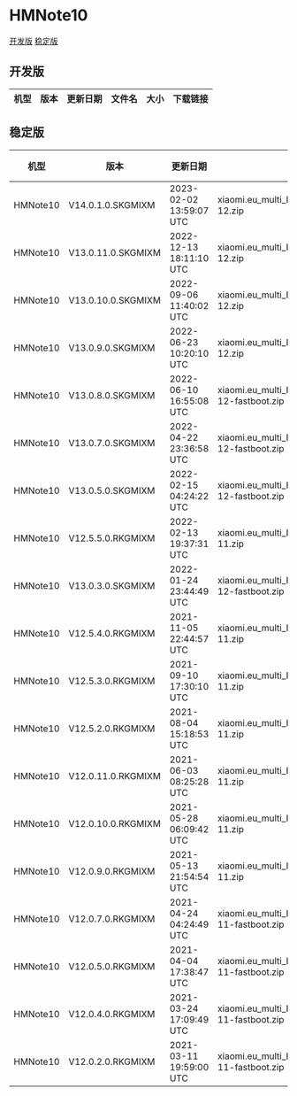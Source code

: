 # HMNote10
[开发版](#开发版)  [稳定版](#稳定版)
## 开发版
| 机型 | 版本 | 更新日期 | 文件名 | 大小 | 下载链接 |
| ---- | ---- | ---- | ---- | ---- | ---- |
## 稳定版
| 机型 | 版本 | 更新日期 | 文件名 | 大小 | 下载链接 |
| ---- | ---- | ---- | ---- | ---- | ---- |
| HMNote10 | V14.0.1.0.SKGMIXM | 2023-02-02 13:59:07 UTC | xiaomi.eu_multi_HMNote10_V14.0.1.0.SKGMIXM_v14-12.zip | 3.7 GB | [SourceForge](https://sourceforge.net/projects/xiaomi-eu-multilang-miui-roms/files/xiaomi.eu/MIUI-STABLE-RELEASES/MIUIv14/xiaomi.eu_multi_HMNote10_V14.0.1.0.SKGMIXM_v14-12.zip/download) |
| HMNote10 | V13.0.11.0.SKGMIXM | 2022-12-13 18:11:10 UTC | xiaomi.eu_multi_HMNote10_V13.0.11.0.SKGMIXM_v13-12.zip | 3.4 GB | [SourceForge](https://sourceforge.net/projects/xiaomi-eu-multilang-miui-roms/files/xiaomi.eu/MIUI-STABLE-RELEASES/MIUIv13/xiaomi.eu_multi_HMNote10_V13.0.11.0.SKGMIXM_v13-12.zip/download) |
| HMNote10 | V13.0.10.0.SKGMIXM | 2022-09-06 11:40:02 UTC | xiaomi.eu_multi_HMNote10_V13.0.10.0.SKGMIXM_v13-12.zip | 3.2 GB | [SourceForge](https://sourceforge.net/projects/xiaomi-eu-multilang-miui-roms/files/xiaomi.eu/MIUI-STABLE-RELEASES/MIUIv13/xiaomi.eu_multi_HMNote10_V13.0.10.0.SKGMIXM_v13-12.zip/download) |
| HMNote10 | V13.0.9.0.SKGMIXM | 2022-06-23 10:20:10 UTC | xiaomi.eu_multi_HMNote10_V13.0.9.0.SKGMIXM_v13-12.zip | 3.2 GB | [SourceForge](https://sourceforge.net/projects/xiaomi-eu-multilang-miui-roms/files/xiaomi.eu/MIUI-STABLE-RELEASES/MIUIv13/xiaomi.eu_multi_HMNote10_V13.0.9.0.SKGMIXM_v13-12.zip/download) |
| HMNote10 | V13.0.8.0.SKGMIXM | 2022-06-10 16:55:08 UTC | xiaomi.eu_multi_HMNote10_V13.0.8.0.SKGMIXM_v13-12-fastboot.zip | 3.5 GB | [SourceForge](https://sourceforge.net/projects/xiaomi-eu-multilang-miui-roms/files/xiaomi.eu/MIUI-STABLE-RELEASES/MIUIv13/xiaomi.eu_multi_HMNote10_V13.0.8.0.SKGMIXM_v13-12-fastboot.zip/download) |
| HMNote10 | V13.0.7.0.SKGMIXM | 2022-04-22 23:36:58 UTC | xiaomi.eu_multi_HMNote10_V13.0.7.0.SKGMIXM_v13-12-fastboot.zip | 3.5 GB | [SourceForge](https://sourceforge.net/projects/xiaomi-eu-multilang-miui-roms/files/xiaomi.eu/MIUI-STABLE-RELEASES/MIUIv13/xiaomi.eu_multi_HMNote10_V13.0.7.0.SKGMIXM_v13-12-fastboot.zip/download) |
| HMNote10 | V13.0.5.0.SKGMIXM | 2022-02-15 04:24:22 UTC | xiaomi.eu_multi_HMNote10_V13.0.5.0.SKGMIXM_v13-12-fastboot.zip | 3.4 GB | [SourceForge](https://sourceforge.net/projects/xiaomi-eu-multilang-miui-roms/files/xiaomi.eu/MIUI-STABLE-RELEASES/MIUIv13/xiaomi.eu_multi_HMNote10_V13.0.5.0.SKGMIXM_v13-12-fastboot.zip/download) |
| HMNote10 | V12.5.5.0.RKGMIXM | 2022-02-13 19:37:31 UTC | xiaomi.eu_multi_HMNote10_V12.5.5.0.RKGMIXM_v12-11.zip | 3.0 GB | [SourceForge](https://sourceforge.net/projects/xiaomi-eu-multilang-miui-roms/files/xiaomi.eu/MIUI-STABLE-RELEASES/MIUIv12/xiaomi.eu_multi_HMNote10_V12.5.5.0.RKGMIXM_v12-11.zip/download) |
| HMNote10 | V13.0.3.0.SKGMIXM | 2022-01-24 23:44:49 UTC | xiaomi.eu_multi_HMNote10_V13.0.3.0.SKGMIXM_v13-12-fastboot.zip | 3.4 GB | [SourceForge](https://sourceforge.net/projects/xiaomi-eu-multilang-miui-roms/files/xiaomi.eu/MIUI-STABLE-RELEASES/MIUIv13/xiaomi.eu_multi_HMNote10_V13.0.3.0.SKGMIXM_v13-12-fastboot.zip/download) |
| HMNote10 | V12.5.4.0.RKGMIXM | 2021-11-05 22:44:57 UTC | xiaomi.eu_multi_HMNote10_V12.5.4.0.RKGMIXM_v12-11.zip | 3.0 GB | [SourceForge](https://sourceforge.net/projects/xiaomi-eu-multilang-miui-roms/files/xiaomi.eu/MIUI-STABLE-RELEASES/MIUIv12/xiaomi.eu_multi_HMNote10_V12.5.4.0.RKGMIXM_v12-11.zip/download) |
| HMNote10 | V12.5.3.0.RKGMIXM | 2021-09-10 17:30:10 UTC | xiaomi.eu_multi_HMNote10_V12.5.3.0.RKGMIXM_v12-11.zip | 3.1 GB | [SourceForge](https://sourceforge.net/projects/xiaomi-eu-multilang-miui-roms/files/xiaomi.eu/MIUI-STABLE-RELEASES/MIUIv12/xiaomi.eu_multi_HMNote10_V12.5.3.0.RKGMIXM_v12-11.zip/download) |
| HMNote10 | V12.5.2.0.RKGMIXM | 2021-08-04 15:18:53 UTC | xiaomi.eu_multi_HMNote10_V12.5.2.0.RKGMIXM_v12-11.zip | 3.0 GB | [SourceForge](https://sourceforge.net/projects/xiaomi-eu-multilang-miui-roms/files/xiaomi.eu/MIUI-STABLE-RELEASES/MIUIv12/xiaomi.eu_multi_HMNote10_V12.5.2.0.RKGMIXM_v12-11.zip/download) |
| HMNote10 | V12.0.11.0.RKGMIXM | 2021-06-03 08:25:28 UTC | xiaomi.eu_multi_HMNote10_V12.0.11.0.RKGMIXM_v12-11.zip | 3.0 GB | [SourceForge](https://sourceforge.net/projects/xiaomi-eu-multilang-miui-roms/files/xiaomi.eu/MIUI-STABLE-RELEASES/MIUIv12/xiaomi.eu_multi_HMNote10_V12.0.11.0.RKGMIXM_v12-11.zip/download) |
| HMNote10 | V12.0.10.0.RKGMIXM | 2021-05-28 06:09:42 UTC | xiaomi.eu_multi_HMNote10_V12.0.10.0.RKGMIXM_v12-11.zip | 3.0 GB | [SourceForge](https://sourceforge.net/projects/xiaomi-eu-multilang-miui-roms/files/xiaomi.eu/MIUI-STABLE-RELEASES/MIUIv12/xiaomi.eu_multi_HMNote10_V12.0.10.0.RKGMIXM_v12-11.zip/download) |
| HMNote10 | V12.0.9.0.RKGMIXM | 2021-05-13 21:54:54 UTC | xiaomi.eu_multi_HMNote10_V12.0.9.0.RKGMIXM_v12-11.zip | 3.0 GB | [SourceForge](https://sourceforge.net/projects/xiaomi-eu-multilang-miui-roms/files/xiaomi.eu/MIUI-STABLE-RELEASES/MIUIv12/xiaomi.eu_multi_HMNote10_V12.0.9.0.RKGMIXM_v12-11.zip/download) |
| HMNote10 | V12.0.7.0.RKGMIXM | 2021-04-24 04:24:49 UTC | xiaomi.eu_multi_HMNote10_V12.0.7.0.RKGMIXM_v12-11-fastboot.zip | 3.1 GB | [SourceForge](https://sourceforge.net/projects/xiaomi-eu-multilang-miui-roms/files/xiaomi.eu/MIUI-STABLE-RELEASES/MIUIv12/xiaomi.eu_multi_HMNote10_V12.0.7.0.RKGMIXM_v12-11-fastboot.zip/download) |
| HMNote10 | V12.0.5.0.RKGMIXM | 2021-04-04 17:38:47 UTC | xiaomi.eu_multi_HMNote10_V12.0.5.0.RKGMIXM_v12-11-fastboot.zip | 3.1 GB | [SourceForge](https://sourceforge.net/projects/xiaomi-eu-multilang-miui-roms/files/xiaomi.eu/MIUI-STABLE-RELEASES/MIUIv12/xiaomi.eu_multi_HMNote10_V12.0.5.0.RKGMIXM_v12-11-fastboot.zip/download) |
| HMNote10 | V12.0.4.0.RKGMIXM | 2021-03-24 17:09:49 UTC | xiaomi.eu_multi_HMNote10_V12.0.4.0.RKGMIXM_v12-11-fastboot.zip | 3.1 GB | [SourceForge](https://sourceforge.net/projects/xiaomi-eu-multilang-miui-roms/files/xiaomi.eu/MIUI-STABLE-RELEASES/MIUIv12/xiaomi.eu_multi_HMNote10_V12.0.4.0.RKGMIXM_v12-11-fastboot.zip/download) |
| HMNote10 | V12.0.2.0.RKGMIXM | 2021-03-11 19:59:00 UTC | xiaomi.eu_multi_HMNote10_V12.0.2.0.RKGMIXM_v12-11-fastboot.zip | 3.0 GB | [SourceForge](https://sourceforge.net/projects/xiaomi-eu-multilang-miui-roms/files/xiaomi.eu/MIUI-STABLE-RELEASES/MIUIv12/xiaomi.eu_multi_HMNote10_V12.0.2.0.RKGMIXM_v12-11-fastboot.zip/download) |
